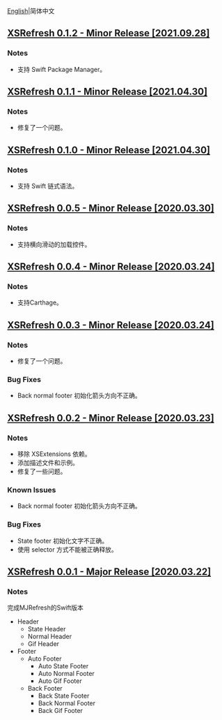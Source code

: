 [English](./RELEASE.md)|简体中文

## [XSRefresh 0.1.2 - Minor Release [2021.09.28]](https://github.com/XaoflySho/XSRefresh/releases/tag/0.1.2)

### Notes

- 支持 Swift Package Manager。




## [XSRefresh 0.1.1 - Minor Release [2021.04.30]](https://github.com/XaoflySho/XSRefresh/releases/tag/0.1.1)

### Notes

- 修复了一个问题。



## [XSRefresh 0.1.0 - Minor Release [2021.04.30]](https://github.com/XaoflySho/XSRefresh/releases/tag/0.1.0)

### Notes

- 支持 Swift 链式语法。



## [XSRefresh 0.0.5 - Minor Release [2020.03.30]](https://github.com/XaoflySho/XSRefresh/releases/tag/0.0.5)

### Notes

- 支持横向滑动的加载控件。



## [XSRefresh 0.0.4 - Minor Release [2020.03.24]](https://github.com/XaoflySho/XSRefresh/releases/tag/0.0.4)

### Notes

- 支持Carthage。



## [XSRefresh 0.0.3 - Minor Release [2020.03.24]](https://github.com/XaoflySho/XSRefresh/releases/tag/0.0.3)

### Notes

- 修复了一个问题。

### Bug Fixes

- Back normal footer 初始化箭头方向不正确。



## [XSRefresh 0.0.2 - Minor Release [2020.03.23]](https://github.com/XaoflySho/XSRefresh/releases/tag/0.0.2)

### Notes

- 移除 XSExtensions 依赖。
- 添加描述文件和示例。
- 修复了一些问题。

### Known Issues

- Back normal footer 初始化箭头方向不正确。

### Bug Fixes

- State footer 初始化文字不正确。
- 使用 selector 方式不能被正确释放。



## [XSRefresh 0.0.1 - Major Release [2020.03.22]](https://github.com/XaoflySho/XSRefresh/releases/tag/0.0.1)

### Notes

完成MJRefresh的Swift版本

- Header
  - State Header
  - Normal Header
  - Gif Header
- Footer
  - Auto Footer
    - Auto State Footer
    - Auto Normal Footer
    - Auto Gif Footer
  - Back Footer
    - Back State Footer
    - Back Normal Footer
    - Back Gif Footer

